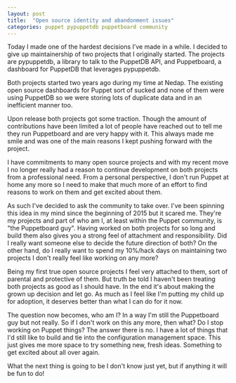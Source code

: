 ```yaml
---
layout: post
title:  "Open source identity and abandonment issues"
categories: puppet pypuppetdb puppetboard community
---
```


Today I made one of the hardest decisions I’ve made in a while. I
decided to give up maintainership of two projects that I originally
started. The projects are pypuppetdb, a library to talk to the PuppetDB
API, and Puppetboard, a dashboard for PuppetDB that leverages
pypuppetdb.

Both projects started two years ago during my time at Nedap. The
existing open source dashboards for Puppet sort of sucked and none of
them were using PuppetDB so we were storing lots of duplicate data and
in an inefficient manner too.

Upon release both projects got some traction. Though the amount of
contributions have been limited a lot of people have reached out to tell
me they run Puppetboard and are very happy with it. This always made me
smile and was one of the main reasons I kept pushing forward with the
project.

I have commitments to many open source projects and with my recent move
I no longer really had a reason to continue development on both projects
from a professional need. From a personal perspective, I don't run Puppet
at home any more so I need to make that much more of an effort to find
reasons to work on them and get excited about them.

As such I've decided to ask the community to take over. I've been
spinning this idea in my mind since the beginning of 2015 but it scared
me. They're my projects and part of who am I, at least within the Puppet
community, is "the Puppetboard guy". Having worked on both projects for
so long and build them also gives you a strong feel of attachment and
responsibility. Did I really want someone else to decide the future
direction of both? On the other hand, do I really want to spend my
10%/hack days on maintaining two projects I don't really feel like
working on any more?

Being my first true open source projects I feel very attached to them,
sort of parental and protective of them. But truth be told I haven't
been treating both projects as good as I should have. In the end it's
about making the grown up decision and let go. As much as I feel like
I'm putting my child up for adoption, it deserves better than what I can
do for it now.

The question now becomes, who am I? In a way I'm still the Puppetboard
guy but not really. So if I don't work on this any more, then what? Do I
stop working on Puppet things? The answer there is no. I have a lot of
things that I'd still like to build and tie into the configuration
management space. This just gives me more space to try something new,
fresh ideas. Something to get excited about all over again.

What the next thing is going to be I don't know just yet, but if
anything it will be fun to do!
